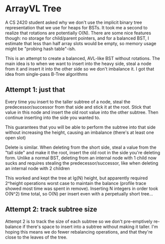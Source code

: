 # ArrayVL Tree

A CS 2420 student asked why we don't use the implicit binary tree representation that we use for heaps for BSTs.  It took me a second to realize that rotations are potentially O(N).  There are some nice features though: no storage for child/parent pointers, and for a balanced BST, I estimate that less than half array slots would be empty, so memory usage might be "probing hash table"-ish.

This is an attempt to create a balanced, AVL-like BST without rotations.  The main idea is to when we want to insert into the heavy side, steal a node from it and insert it into the other side so we don't imbalance it.  I got that idea from single-pass B-Tree algorithms

## Attempt 1: just that

Every time you insert to the taller subtree of a node, steal the predecessor/successor from that side and stick it at the root.  Stick that value in this node and insert the old root value into the other subtree.  Then continue inserting into the side you wanted to.

This guarantees that you will be able to perform the subtree into that side without increasing the height, causing an imbalance (there's at least one open slot)

Delete is similar.  When deleting from the short side, steal a value from the "tall side" and make it the root, insert the old root in the side you're deleting form.  Unlike a normal BST, deleting from an internal node with 1 child now sucks and requires stealing the predecessor/successor, like when deleting an internal node with 2 children

This worked and kept the tree at lg(N) height, but apparently required 2^height operations worst case to maintain the balance (profile trace showed most time was spent in remove).  Inserting N integers in order took O(N^2) time total, so O(N) per insert even with a perpetually short tree...


## Attempt 2: track subtree size

Attempt 2 is to track the size of each subtree so we don't pre-emptively re-balance if there's space to insert into a subtree without making it taller.  I'm hoping this means we do fewer rebalancing operations, and that they're close to the leaves of the tree.
